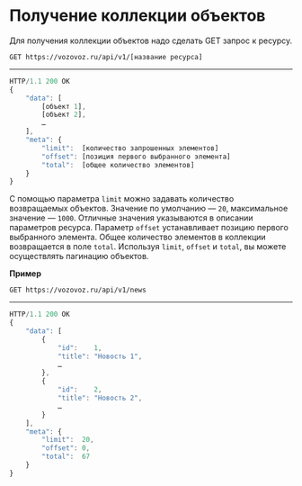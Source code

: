 # Получение коллекции объектов

Для получения коллекции объектов надо сделать GET запрос к ресурсу.

`GET https://vozovoz.ru/api/v1/[название ресурса]`

---

```js
HTTP/1.1 200 OK
{
    "data": [
        [объект 1],
        [объект 2],
        …
    ],
    "meta": {
        "limit":  [количество запрошенных элементов]
        "offset": [позиция первого выбранного элемента]
        "total":  [общее количество элементов]
    }
}
```

С помощью параметра `limit` можно задавать количество возвращаемых объектов. Значение по умолчанию — `20`, максимальное значение — `1000`. Отличные значения указываются в описании параметров ресурса.
Параметр `offset` устанавливает позицию первого выбранного элемента.
Общее количество элементов в коллекции возвращается в поле `total`.
Используя `limit`, `offset` и `total`, вы можете осуществлять пагинацию объектов.

**Пример**

`GET https://vozovoz.ru/api/v1/news`

---

```js
HTTP/1.1 200 OK
{
    "data": [
        {
            "id":    1,
            "title": "Новость 1",
            …
        },
        {
            "id":    2,
            "title": "Новость 2",
            …
        }
    ],
    "meta": {
        "limit":  20,
        "offset": 0,
        "total":  67
    }
}
```
